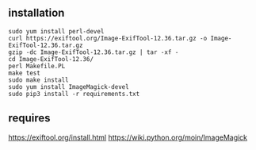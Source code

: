 ## installation
```
sudo yum install perl-devel
curl https://exiftool.org/Image-ExifTool-12.36.tar.gz -o Image-ExifTool-12.36.tar.gz
gzip -dc Image-ExifTool-12.36.tar.gz | tar -xf -
cd Image-ExifTool-12.36/
perl Makefile.PL
make test
sudo make install
sudo yum install ImageMagick-devel
sudo pip3 install -r requirements.txt
```

## requires
https://exiftool.org/install.html
https://wiki.python.org/moin/ImageMagick